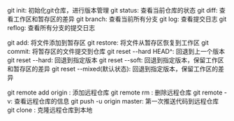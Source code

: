 git init: 初始化git仓库，进行版本管理
git status: 查看当前仓库的状态
git diff: 查看工作区和暂存区的差异
git branch: 查看当前所有分支
git log: 查看提交日志
git reflog: 查看所有分支的提交日志

git add: 将文件添加到暂存区
git restore: 将文件从暂存区恢复到工作区
git commit: 将暂存区的文件提交到仓库
git reset --hard HEAD^: 回退到上一个版本
git reset --hard: 回退到指定版本
git reset --soft: 回退到指定版本，保留工作区和暂存区的差异
git reset --mixed(默认状态): 回退到指定版本，保留工作区的差异

git remote add origin <url>: 添加远程仓库
git remote rm <url>: 删除远程仓库
git remote -v: 查看远程仓库的信息
git push -u origin master: 第一次推送代码到远程仓库
git clone <url>: 克隆远程仓库到本地